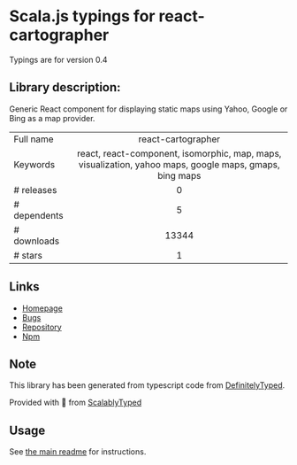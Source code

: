 
# Scala.js typings for react-cartographer

Typings are for version 0.4

## Library description:
Generic React component for displaying static maps using Yahoo, Google or Bing as a map provider.

|                    |                 |
| ------------------ | :-------------: |
| Full name          | react-cartographer |
| Keywords           | react, react-component, isomorphic, map, maps, visualization, yahoo maps, google maps, gmaps, bing maps |
| # releases         | 0 |
| # dependents       | 5 |
| # downloads        | 13344 |
| # stars            | 1 |

## Links
- [Homepage](https://github.com/yahoo/react-cartographer#readme)
- [Bugs](https://github.com/yahoo/react-cartographer/issues)
- [Repository](https://github.com/yahoo/react-cartographer)
- [Npm](https://www.npmjs.com/package/react-cartographer)
    


## Note
This library has been generated from typescript code from [DefinitelyTyped](https://definitelytyped.org).

Provided with :purple_heart: from [ScalablyTyped](https://github.com/oyvindberg/ScalablyTyped)

## Usage
See [the main readme](../../readme.md) for instructions.


